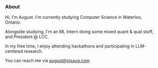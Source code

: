 ### About
Hi, I’m August. I'm currently studying Computer Science in Waterloo, Ontario. 

Alongside studying, I'm an ML Intern doing some mixed quant & qual stuff, and President @ LCC.

In my free time, I enjoy attending hackathons and participating in LLM-centered research.

You can reach me via august@sjsaug.com
